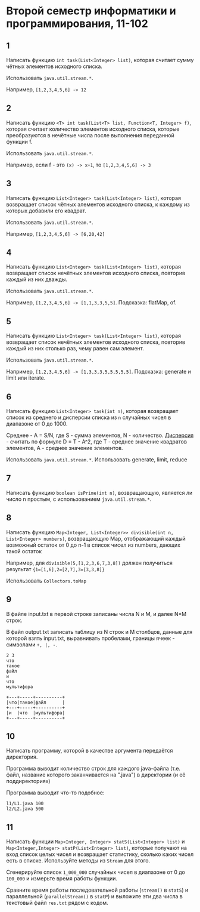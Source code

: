 # Второй семестр информатики и программирования, 11-102

## 1

Написать функцию `int task(List<Integer> list)`, которая
считает сумму чётных элементов исходного списка.

Использовать `java.util.stream.*`.

Например, `[1,2,3,4,5,6] -> 12`

## 2

Написать функцию `<T> int task(List<T> list, Function<T, Integer> f)`, которая
считает количество элементов исходного списка, которые преобразуются в нечётные
числа после выполнения переданной функции f.

Использовать `java.util.stream.*`.

Например, если f - это `(x) -> x+1`, то `[1,2,3,4,5,6] -> 3`

## 3

Написать функцию `List<Integer> task(List<Integer> list)`, которая возвращает
список чётных элементов исходного списка, к каждому из которых добавили его
квадрат.

Использовать `java.util.stream.*`.

Например, `[1,2,3,4,5,6] -> [6,20,42]`

## 4

Написать функцию `List<Integer> task(List<Integer> list)`, которая возвращает список
нечётных элементов исходного списка, повторив каждый из них дважды.

Использовать `java.util.stream.*`.

Например, `[1,2,3,4,5,6] -> [1,1,3,3,5,5]`. Подсказка: flatMap, of.

## 5

Написать функцию `List<Integer> task(List<Integer> list)`, которая возвращает
список нечётных элементов исходного списка, повторив каждый из них столько раз,
чему равен сам элемент.

Использовать `java.util.stream.*`.

Например, `[1,2,3,4,5,6] -> [1,3,3,3,5,5,5,5,5]`. Подсказка: generate и limit или iterate.

## 6

Написать функцию `List<Integer> task(int n)`, которая возвращает список из
среднего и дисперсии списка из `n` случайных чисел в диапазоне от 0 до 1000.

Среднее - A = S/N, где S - сумма элементов, N - количество.
[Дисперсия](https://ru.wikipedia.org/wiki/%D0%94%D0%B8%D1%81%D0%BF%D0%B5%D1%80%D1%81%D0%B8%D1%8F_%D1%81%D0%BB%D1%83%D1%87%D0%B0%D0%B9%D0%BD%D0%BE%D0%B9_%D0%B2%D0%B5%D0%BB%D0%B8%D1%87%D0%B8%D0%BD%D1%8B) - считать по формуле D = T - A^2, где T - среднее значение квадратов элементов, A - среднее значение элементов.

Использовать `java.util.stream.*`. 
Использовать generate, limit, reduce

## 7

Написать функцию `boolean isPrime(int n)`, возвращающую, является ли число n простым, с использованием `java.util.stream.*`.

## 8

Написать функцию `Map<Integer, List<Integer>> divisible(int n, List<Integer> numbers)`, возвращающую Map, отображающий каждый возможный остаток от 0 до n-1 в список чисел из numbers, дающих такой остаток

Например, для `divisible(5,[1,2,3,6,7,3,8])`
должен получиться результат
`{1=[1,6],2=[2,7],3=[3,3,8]}`

Использовать `Collectors.toMap`

## 9

В файле input.txt в первой строке записаны числа N и M, и далее N*M строк.

В файл output.txt записать таблицу из N строк и M столбцов, данные для которой взять input.txt, выравнивать пробелами, границы ячеек - символами `+, |, -`.

``` text
2 3
что
такое
файл
и
что
мультифора
```

``` text
+---+-----+----------+
|что|такое|файл      |
+---+-----+----------+
|и  |что  |мультифора|
+---+-----+----------+
```

## 10

Написать программу, которой в качестве аргумента передаётся директория.

Программа выводит количество строк для каждого java-файла (т.е. файл, название которого заканчивается на ".java") в директории (и её поддиректориях) 

Программа выводит что-то подобное:
``` text
l1/L1.java 100
l2/L2.java 500
```

## 11

Написать функции `Map<Integer, Integer> statS(List<Integer> list)` и `Map<Integer,Integer> statP(List<Integer> list)`, которые получают на вход список целых чисел и возвращает статистику, сколько каких чисел есть в списке. Используйте методы из `Stream` для этого.

Сгенерируйте список `1_000_000` случайных чисел в диапазоне от 0 до `100_000` и измерьте время работы функции.

Сравните время работы последовательной работы (`stream()` в `statS`) и параллельной (`parallelStream()` в `statP`) и выложите эти два числа в текстовый файл `res.txt` рядом с кодом.

